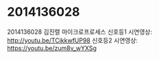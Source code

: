 # 2014136028

2014136028 김진렬
마이크로프로세스 
신호등1 시연영상: http://youtu.be/TCikkwfUP98
신호등2 시연영상: https://youtu.be/zum8v_wYXSg
